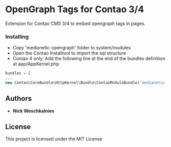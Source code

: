 # OpenGraph Tags for Contao 3/4

Extension for Contao CMS 3/4 to embed opengraph tags in pages.

### Installing

- Copy 'medianetic-opengraph' folder to system/modules
- Open the Contao Installtool to import the sql structure
- Contao 4 only: Add the following line at the end of the bundles definition  at app/AppKernel.php

```php
bundles = [
...
new Contao\CoreBundle\HttpKernel\Bundle\ContaoModuleBundle('medianetic-opengraph', __DIR__),

```

## Authors

* **Nick Weschkalnies** 

## License

This project is licensed under the MIT License

